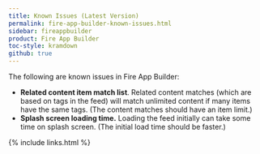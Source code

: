 ```yaml
---
title: Known Issues (Latest Version)
permalink: fire-app-builder-known-issues.html
sidebar: fireappbuilder
product: Fire App Builder
toc-style: kramdown
github: true
---
```


The following are known issues in Fire App Builder:

* **Related content item match list**. Related content matches (which are based on tags in the feed) will match unlimited content if many items have the same tags. (The content matches should have an item limit.)
* **Splash screen loading time.** Loading the feed initially can take some time on splash screen. (The initial load time should be faster.)

{% include links.html %}
